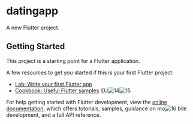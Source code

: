 # datingapp

A new Flutter project.

## Getting Started

This project is a starting point for a Flutter application.

A few resources to get you started if this is your first Flutter project:

- [Lab: Write your first Flutter app](https://docs.flutter.dev/get-started/codelab)
- [Cookbook: Useful Flutter samples](https://docs.flutter.dev/cookbook)
![U![14](https://user-images.githubusercontent.com/82750236/213990246-c0e1b8bd-9c62-4b1a-a66b-821e8989b7c9.png)![15](https://user-images.githubusercontent.com/82750236/213990255-a2223923-2552-4c40-9c74-ad4fbff68879.png)

For help getting started with Flutter development, view the
[online documentation](https://docs.flutter.dev/), which offers tutorials,
samples, guidance on mo![16](https://user-images.githubusercontent.com/82750236/213990260-b5cd5a37-5101-4d46-8047-5cf6a322dcfa.png)
bile development, and a full API reference.
